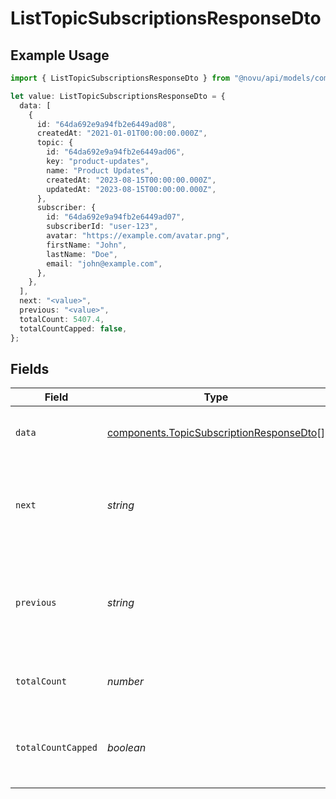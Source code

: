 # ListTopicSubscriptionsResponseDto

## Example Usage

```typescript
import { ListTopicSubscriptionsResponseDto } from "@novu/api/models/components";

let value: ListTopicSubscriptionsResponseDto = {
  data: [
    {
      id: "64da692e9a94fb2e6449ad08",
      createdAt: "2021-01-01T00:00:00.000Z",
      topic: {
        id: "64da692e9a94fb2e6449ad06",
        key: "product-updates",
        name: "Product Updates",
        createdAt: "2023-08-15T00:00:00.000Z",
        updatedAt: "2023-08-15T00:00:00.000Z",
      },
      subscriber: {
        id: "64da692e9a94fb2e6449ad07",
        subscriberId: "user-123",
        avatar: "https://example.com/avatar.png",
        firstName: "John",
        lastName: "Doe",
        email: "john@example.com",
      },
    },
  ],
  next: "<value>",
  previous: "<value>",
  totalCount: 5407.4,
  totalCountCapped: false,
};
```

## Fields

| Field                                                                                                | Type                                                                                                 | Required                                                                                             | Description                                                                                          |
| ---------------------------------------------------------------------------------------------------- | ---------------------------------------------------------------------------------------------------- | ---------------------------------------------------------------------------------------------------- | ---------------------------------------------------------------------------------------------------- |
| `data`                                                                                               | [components.TopicSubscriptionResponseDto](../../models/components/topicsubscriptionresponsedto.md)[] | :heavy_check_mark:                                                                                   | List of returned Topic Subscriptions                                                                 |
| `next`                                                                                               | *string*                                                                                             | :heavy_check_mark:                                                                                   | The cursor for the next page of results, or null if there are no more pages.                         |
| `previous`                                                                                           | *string*                                                                                             | :heavy_check_mark:                                                                                   | The cursor for the previous page of results, or null if this is the first page.                      |
| `totalCount`                                                                                         | *number*                                                                                             | :heavy_check_mark:                                                                                   | The total count of items (up to 50,000)                                                              |
| `totalCountCapped`                                                                                   | *boolean*                                                                                            | :heavy_check_mark:                                                                                   | Whether there are more than 50,000 results available                                                 |